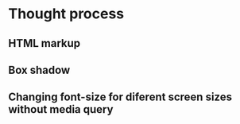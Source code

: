 # Thought process

## HTML markup

## Box shadow

## Changing font-size for diferent screen sizes without media query
